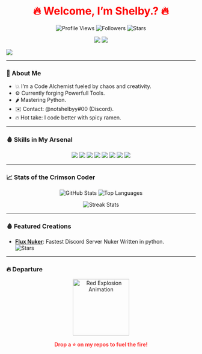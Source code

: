 <h1 align="center" style="color: #ff0000;">🔥 Welcome, I’m Shelby.? 🔥</h1>

<p align="center">
  <img src="https://komarev.com/ghpvc/?username=whoshelby&label=Profile%20Views&color=red&style=flat" alt="Profile Views">
  <img src="https://img.shields.io/github/followers/whoshelby?label=Followers&style=social&color=ff3333" alt="Followers">
  <img src="https://img.shields.io/github/stars/whoshelby?label=Stars&style=social&color=ff3333" alt="Stars">
</p>

<p align="center">
  <a href="https://github.com/whoshelby"><img src="https://img.shields.io/badge/GitHub-Follow%20Me!-ff0000?style=flat&logo=github&logoColor=white"></a>
  <a href="https://discord.com/users/452082030180565002"><img src="https://img.shields.io/badge/Discord-Join%20Me!-ff5555?style=flat&logo=discord&logoColor=white"></a>
</p>

<div>
   <a href="https://discord.com/users/452082030180565002">
     <img src="https://lanyard.cnrad.dev/api/452082030180565002?theme=dark&idleMessage=Chilling...!&showDisplayName=false&hideBadges=false&bg=000000">
   </a>
 </div>
 
---

### 🌋 About Me
- 💥 I’m a Code Alchemist fueled by chaos and creativity.
- ⚙️ Currently forging Powerfull Tools.
- 🌶️ Mastering Python.
- ✉️ Contact: @notshelbyy#00 (Discord).
- 🔥 Hot take: I code better with spicy ramen.

---

### 🩸 Skills in My Arsenal
<p align="center">
  <img src="https://img.shields.io/badge/Python-FF0000?style=flat&logo=python&logoColor=white">
  <img src="https://img.shields.io/badge/HTML-FF0000?style=flat&logo=html5&logoColor=white">
  <img src="https://img.shields.io/badge/CSS-FF0000?style=flat&logo=css3&logoColor=white">
  <img src="https://img.shields.io/badge/Google%20Cloud-FF0000?style=flat&logo=google-cloud&logoColor=white">
  <img src="https://img.shields.io/badge/MongoDB-FF0000?style=flat&logo=mongodb&logoColor=white">
  <img src="https://img.shields.io/badge/Linux-FF0000?style=flat&logo=linux&logoColor=white">
  <img src="https://img.shields.io/badge/Git-FF0000?style=flat&logo=git&logoColor=white">
  <img src="https://img.shields.io/badge/AWS-FF0000?style=flat&logo=amazon-aws&logoColor=white">
</p>

---

### 📈 Stats of the Crimson Coder
<p align="center">
  <img src="https://github-readme-stats.vercel.app/api?username=whoshelby&show_icons=true&theme=radical&bg_color=000000&title_color=ffffff&text_color=ff0000" alt="GitHub Stats">
  <img src="https://github-readme-stats.vercel.app/api/top-langs/?username=whoshelby&layout=compact&theme=radical&bg_color=000000&title_color=ffffff&text_color=ff0000" alt="Top Languages">
</p>
<p align="center">
  <img src="https://github-readme-streak-stats.herokuapp.com/?user=whoshelby&theme=radical&background=000000&fire=ff5555&ring=ff0000" alt="Streak Stats">
</p>

---

### 🩸 Featured Creations
- **[Flux Nuker](https://github.com/whoshelby/Flux-Nuker)**: Fastest Discord Server Nuker Written in python.  
  ![Stars](https://img.shields.io/github/stars/whoshelby/Flux-Nuker?style=social&color=ff3333)
---

### 🔥 Departure
<p align="center">
  <img src="https://media.giphy.com/media/3o7TKUM3IgJBX2as9O/giphy.gif" width="150" alt="Red Explosion Animation">
</p>
<p align="center">
  <strong style="color: #ff3333;">Drop a ⭐ on my repos to fuel the fire!</strong>
</p>
